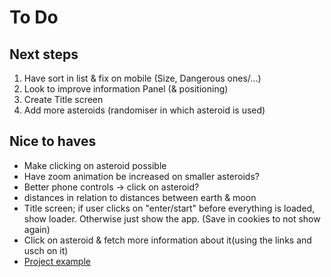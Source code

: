 # To Do
## Next steps
1. Have sort in list & fix on mobile (Size, Dangerous ones/...)
2. Look to improve information Panel (& positioning)
3. Create Title screen
4. Add more asteroids (randomiser in which asteroid is used)

## Nice to haves
- Make clicking on asteroid possible
- Have zoom animation be increased on smaller asteroids?
- Better phone controls -> click on asteroid?
- distances in relation to distances between earth & moon
- Title screen; if user clicks on "enter/start" before everything is loaded, show loader. Otherwise just show the app. (Save in cookies to not show again)
- Click on asteroid & fetch more information about it(using the links and usch on it)
- [Project example](https://gitee.com/ice-gl/icegl-three-vue-tres/blob/master/src/plugins/UIdemo/pages/divIllustrate.vue)
